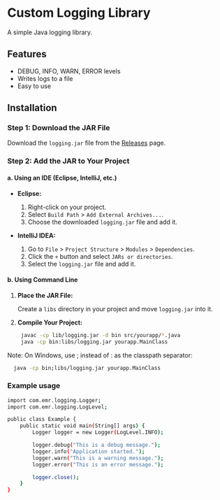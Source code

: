 # Custom Logging Library

A simple Java logging library.

## Features

- DEBUG, INFO, WARN, ERROR levels
- Writes logs to a file
- Easy to use

## Installation

### Step 1: Download the JAR File

Download the `logging.jar` file from the [Releases](https://github.com/EmrD/java-logging-package/releases/tag/v1.0.0) page.

### Step 2: Add the JAR to Your Project

#### a. Using an IDE (Eclipse, IntelliJ, etc.)

- **Eclipse:**
  1. Right-click on your project.
  2. Select `Build Path` > `Add External Archives...`.
  3. Choose the downloaded `logging.jar` file and add it.

- **IntelliJ IDEA:**
  1. Go to `File` > `Project Structure` > `Modules` > `Dependencies`.
  2. Click the `+` button and select `JARs or directories`.
  3. Select the `logging.jar` file and add it.

#### b. Using Command Line

1. **Place the JAR File:**

   Create a `libs` directory in your project and move `logging.jar` into it.

2. **Compile Your Project:**

   ```bash
    javac -cp lib/logging.jar -d bin src/yourapp/*.java
    java -cp bin:libs/logging.jar yourapp.MainClass
   ```

Note: On Windows, use ; instead of : as the classpath separator:

```bash
  java -cp bin;libs/logging.jar yourapp.MainClass
```

### Example usage

```bash
import com.emr.logging.Logger;
import com.emr.logging.LogLevel;

public class Example {
    public static void main(String[] args) {
        Logger logger = new Logger(LogLevel.INFO);

        logger.debug("This is a debug message.");
        logger.info("Application started.");
        logger.warn("This is a warning message.");
        logger.error("This is an error message.");

        logger.close(); 
    }
}
```
